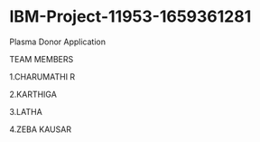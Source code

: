 # IBM-Project-11953-1659361281
Plasma Donor Application


TEAM MEMBERS

1.CHARUMATHI R

2.KARTHIGA 

3.LATHA

4.ZEBA KAUSAR

